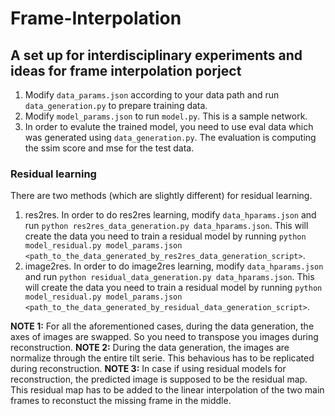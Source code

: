 # Frame-Interpolation
## A set up for interdisciplinary experiments and ideas for frame interpolation porject

1. Modify `data_params.json` according to your data path and run `data_generation.py` to prepare training data.
2. Modify `model_params.json` to run `model.py`. This is a sample network.
3. In order to evalute the trained model, you need to use eval data which was generated using `data_generation.py`. The evaluation is computing the ssim score and mse for the test data.

### Residual learning

There are two methods (which are slightly different) for residual learning.
1. res2res. In order to do res2res learning, modify `data_hparams.json` and run `python res2res_data_generation.py data_hparams.json`. This will create the data you need to train a residual model by running `python model_residual.py model_params.json <path_to_the_data_generated_by_res2res_data_generation_script>`.
2. image2res. In order to do image2res learning, modify `data_hparams.json` and run `python residual_data_generation.py data_hparams.json`. This will create the data you need to train a residual model by running `python model_residual.py model_params.json <path_to_the_data_generated_by_residual_data_generation_script>`.

**NOTE 1:** For all the aforementioned cases, during the data generation, the axes of images are swapped. So you need to transpose you images during reconstruction.
**NOTE 2:** During the data generation, the images are normalize through the entire tilt serie. This behavious has to be replicated during reconstruction.
**NOTE 3:** In case if using residual models for reconstruction, the predicted image is supposed to be the residual map. This residual map has to be added to the linear interpolation of the two main frames to reconstuct the missing frame in the middle.
 
